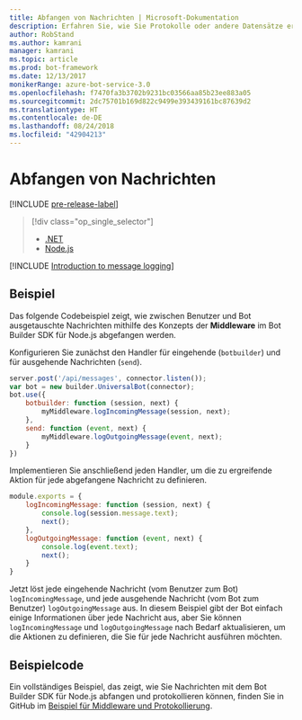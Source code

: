 ```yaml
---
title: Abfangen von Nachrichten | Microsoft-Dokumentation
description: Erfahren Sie, wie Sie Protokolle oder andere Datensätze erstellen, indem Sie den Informationsaustausch mit dem Bot Builder SDK für Node.js abfangen und verarbeiten.
author: RobStand
ms.author: kamrani
manager: kamrani
ms.topic: article
ms.prod: bot-framework
ms.date: 12/13/2017
monikerRange: azure-bot-service-3.0
ms.openlocfilehash: f7470fa3b3702b9231bc03566aa85b23ee883a05
ms.sourcegitcommit: 2dc75701b169d822c9499e393439161bc87639d2
ms.translationtype: HT
ms.contentlocale: de-DE
ms.lasthandoff: 08/24/2018
ms.locfileid: "42904213"
---
```

# <a name="intercept-messages"></a>Abfangen von Nachrichten

[!INCLUDE [pre-release-label](../includes/pre-release-label-v3.md)]

> [!div class="op_single_selector"]
> - [.NET](../dotnet/bot-builder-dotnet-middleware.md)
> - [Node.js](../nodejs/bot-builder-nodejs-intercept-messages.md)

[!INCLUDE [Introduction to message logging](../includes/snippet-message-logging-intro.md)]

## <a name="example"></a>Beispiel

Das folgende Codebeispiel zeigt, wie zwischen Benutzer und Bot ausgetauschte Nachrichten mithilfe des Konzepts der **Middleware** im Bot Builder SDK für Node.js abgefangen werden. 

Konfigurieren Sie zunächst den Handler für eingehende (`botbuilder`) und für ausgehende Nachrichten (`send`).

```javascript
server.post('/api/messages', connector.listen());
var bot = new builder.UniversalBot(connector);
bot.use({
    botbuilder: function (session, next) {
        myMiddleware.logIncomingMessage(session, next);
    },
    send: function (event, next) {
        myMiddleware.logOutgoingMessage(event, next);
    }
})
```

Implementieren Sie anschließend jeden Handler, um die zu ergreifende Aktion für jede abgefangene Nachricht zu definieren.

```javascript
module.exports = {
    logIncomingMessage: function (session, next) {
        console.log(session.message.text);
        next();
    },
    logOutgoingMessage: function (event, next) {
        console.log(event.text);
        next();
    }
}
```

Jetzt löst jede eingehende Nachricht (vom Benutzer zum Bot) `logIncomingMessage`, und jede ausgehende Nachricht (vom Bot zum Benutzer) `logOutgoingMessage` aus.
In diesem Beispiel gibt der Bot einfach einige Informationen über jede Nachricht aus, aber Sie können `logIncomingMessage` und `logOutgoingMessage` nach Bedarf aktualisieren, um die Aktionen zu definieren, die Sie für jede Nachricht ausführen möchten. 

## <a name="sample-code"></a>Beispielcode

Ein vollständiges Beispiel, das zeigt, wie Sie Nachrichten mit dem Bot Builder SDK für Node.js abfangen und protokollieren können, finden Sie in GitHub im <a href="https://github.com/Microsoft/BotBuilder-Samples/tree/master/Node/capability-middlewareLogging" target="_blank">Beispiel für Middleware und Protokollierung</a>.
